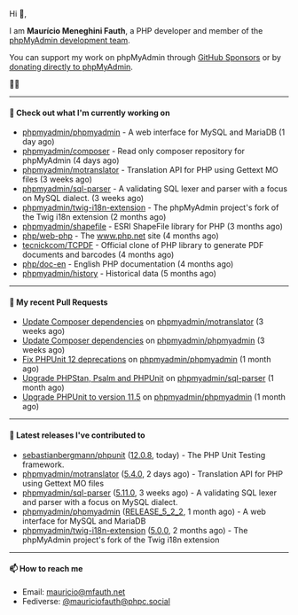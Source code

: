 Hi 👋,

I am **Maurício Meneghini Fauth**, a PHP developer and member of the [phpMyAdmin development team](https://www.phpmyadmin.net/team/?ref=github).

You can support my work on phpMyAdmin through [GitHub Sponsors](https://github.com/sponsors/MauricioFauth)
or by [donating directly to phpMyAdmin](https://www.phpmyadmin.net/donate/?ref=github).

🐘⛵

---

#### 👷 Check out what I'm currently working on

- [phpmyadmin/phpmyadmin](https://github.com/phpmyadmin/phpmyadmin) - A web interface for MySQL and MariaDB (1 day ago)
- [phpmyadmin/composer](https://github.com/phpmyadmin/composer) - Read only composer repository for phpMyAdmin (4 days ago)
- [phpmyadmin/motranslator](https://github.com/phpmyadmin/motranslator) - Translation API for PHP using Gettext MO files (3 weeks ago)
- [phpmyadmin/sql-parser](https://github.com/phpmyadmin/sql-parser) - A validating SQL lexer and parser with a focus on MySQL dialect. (3 weeks ago)
- [phpmyadmin/twig-i18n-extension](https://github.com/phpmyadmin/twig-i18n-extension) - The phpMyAdmin project&#39;s fork of the Twig i18n extension (2 months ago)
- [phpmyadmin/shapefile](https://github.com/phpmyadmin/shapefile) - ESRI ShapeFile library for PHP (3 months ago)
- [php/web-php](https://github.com/php/web-php) - The www.php.net site (4 months ago)
- [tecnickcom/TCPDF](https://github.com/tecnickcom/TCPDF) - Official clone of PHP library to generate PDF documents and barcodes (4 months ago)
- [php/doc-en](https://github.com/php/doc-en) - English PHP documentation (4 months ago)
- [phpmyadmin/history](https://github.com/phpmyadmin/history) - Historical data (5 months ago)

---

#### 🔨 My recent Pull Requests

- [Update Composer dependencies](https://github.com/phpmyadmin/motranslator/pull/54) on [phpmyadmin/motranslator](https://github.com/phpmyadmin/motranslator) (3 weeks ago)
- [Update Composer dependencies](https://github.com/phpmyadmin/phpmyadmin/pull/19607) on [phpmyadmin/phpmyadmin](https://github.com/phpmyadmin/phpmyadmin) (3 weeks ago)
- [Fix PHPUnit 12 deprecations](https://github.com/phpmyadmin/phpmyadmin/pull/19584) on [phpmyadmin/phpmyadmin](https://github.com/phpmyadmin/phpmyadmin) (1 month ago)
- [Upgrade PHPStan, Psalm and PHPUnit](https://github.com/phpmyadmin/sql-parser/pull/612) on [phpmyadmin/sql-parser](https://github.com/phpmyadmin/sql-parser) (1 month ago)
- [Upgrade PHPUnit to version 11.5](https://github.com/phpmyadmin/phpmyadmin/pull/19567) on [phpmyadmin/phpmyadmin](https://github.com/phpmyadmin/phpmyadmin) (1 month ago)

---

#### 🔭 Latest releases I've contributed to

- [sebastianbergmann/phpunit](https://github.com/sebastianbergmann/phpunit) ([12.0.8](https://github.com/sebastianbergmann/phpunit/releases/tag/12.0.8), today) - The PHP Unit Testing framework.
- [phpmyadmin/motranslator](https://github.com/phpmyadmin/motranslator) ([5.4.0](https://github.com/phpmyadmin/motranslator/releases/tag/5.4.0), 2 days ago) - Translation API for PHP using Gettext MO files
- [phpmyadmin/sql-parser](https://github.com/phpmyadmin/sql-parser) ([5.11.0](https://github.com/phpmyadmin/sql-parser/releases/tag/5.11.0), 3 weeks ago) - A validating SQL lexer and parser with a focus on MySQL dialect.
- [phpmyadmin/phpmyadmin](https://github.com/phpmyadmin/phpmyadmin) ([RELEASE_5_2_2](https://github.com/phpmyadmin/phpmyadmin/releases/tag/RELEASE_5_2_2), 1 month ago) - A web interface for MySQL and MariaDB
- [phpmyadmin/twig-i18n-extension](https://github.com/phpmyadmin/twig-i18n-extension) ([5.0.0](https://github.com/phpmyadmin/twig-i18n-extension/releases/tag/5.0.0), 2 months ago) - The phpMyAdmin project&#39;s fork of the Twig i18n extension

---

#### 📫 How to reach me

- Email: [mauricio@mfauth.net](mailto://mauricio@mfauth.net)
- Fediverse: [@mauriciofauth@phpc.social](https://phpc.social/@mauriciofauth)
